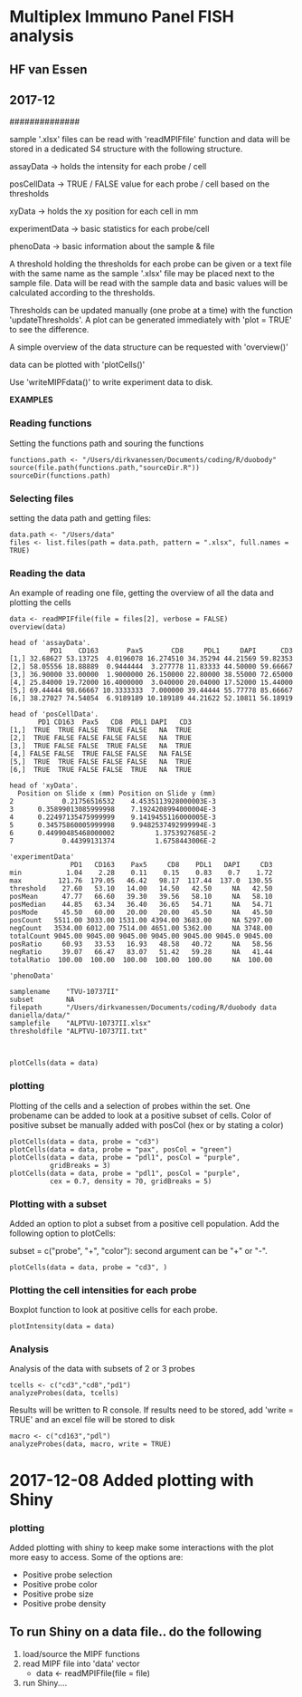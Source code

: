 # Multiplex Immuno Panel FISH analysis
## HF van Essen
## 2017-12

##############

sample '.xlsx' files can be read with 'readMPIFfile' function and data will be stored in 
a dedicated S4 structure with the following structure.

assayData -> holds the intensity for each probe / cell

posCellData -> TRUE / FALSE value for each probe / cell based on the thresholds

xyData -> holds the xy position for each cell in mm

experimentData -> basic statistics for each probe/cell

phenoData -> basic information about the sample & file

A threshold holding the thresholds for each probe can be given or a text file with the 
same name as the sample '.xlsx' file may be placed next to the sample file. Data will be 
read with the sample data and basic values will be calculated according to the thresholds.

Thresholds can be updated manually (one probe at a time) with the function 'updateThresholds'.
A plot can be generated immediately with 'plot = TRUE' to see the difference.

A simple overview of the data structure can be requested with 'overview()'

data can be plotted with 'plotCells()'

Use 'writeMIPFdata()' to write experiment data to disk.

**EXAMPLES**

### Reading functions

Setting the functions path and souring the functions

```
functions.path <- "/Users/dirkvanessen/Documents/coding/R/duobody"
source(file.path(functions.path,"sourceDir.R"))
sourceDir(functions.path)
```

### Selecting files

setting the data path and getting files:
```
data.path <- "/Users/data"
files <- list.files(path = data.path, pattern = ".xlsx", full.names = TRUE)
```

### Reading the data

An example of reading one file, getting the overview of all the data and plotting the cells
```
data <- readMPIFfile(file = files[2], verbose = FALSE)
overview(data)

head of 'assayData'.
          PD1    CD163       Pax5       CD8     PDL1     DAPI      CD3
[1,] 32.68627 53.13725  4.0196078 16.274510 34.35294 44.21569 59.82353
[2,] 58.05556 18.88889  0.9444444  3.277778 11.83333 44.50000 59.66667
[3,] 36.90000 33.00000  1.9000000 26.150000 22.80000 38.55000 72.65000
[4,] 25.84000 19.72000 16.4000000  3.040000 20.04000 17.52000 15.44000
[5,] 69.44444 98.66667 10.3333333  7.000000 39.44444 55.77778 85.66667
[6,] 38.27027 74.54054  6.9189189 10.189189 44.21622 52.10811 56.18919

head of 'posCellData'.
       PD1 CD163  Pax5   CD8  PDL1 DAPI   CD3
[1,]  TRUE  TRUE FALSE  TRUE FALSE   NA  TRUE
[2,]  TRUE FALSE FALSE FALSE FALSE   NA  TRUE
[3,]  TRUE FALSE FALSE  TRUE FALSE   NA  TRUE
[4,] FALSE FALSE  TRUE FALSE FALSE   NA FALSE
[5,]  TRUE  TRUE FALSE FALSE FALSE   NA  TRUE
[6,]  TRUE  TRUE FALSE FALSE  TRUE   NA  TRUE

head of 'xyData'.
  Position on Slide x (mm) Position on Slide y (mm)
2            0.21756516532    4.4535113928000003E-3
3      0.35899013085999998    7.1924208994000004E-3
4      0.22497135475999999    9.1419455116000005E-3
5      0.34575860005999998    9.9482537492999994E-3
6      0.44990485468000002          1.3753927685E-2
7            0.44399131374          1.6758443006E-2

'experimentData'
               PD1   CD163    Pax5     CD8    PDL1   DAPI     CD3
min           1.04    2.28    0.11    0.15    0.83    0.7    1.72
max         121.76  179.05   46.42   98.17  117.44  137.0  130.55
threshold    27.60   53.10   14.00   14.50   42.50     NA   42.50
posMean      47.77   66.60   39.30   39.56   58.10     NA   58.10
posMedian    44.85   63.34   36.40   36.65   54.71     NA   54.71
posMode      45.50   60.00   20.00   20.00   45.50     NA   45.50
posCount   5511.00 3033.00 1531.00 4394.00 3683.00     NA 5297.00
negCount   3534.00 6012.00 7514.00 4651.00 5362.00     NA 3748.00
totalCount 9045.00 9045.00 9045.00 9045.00 9045.00 9045.0 9045.00
posRatio     60.93   33.53   16.93   48.58   40.72     NA   58.56
negRatio     39.07   66.47   83.07   51.42   59.28     NA   41.44
totalRatio  100.00  100.00  100.00  100.00  100.00     NA  100.00

'phenoData'
                                                                                  
samplename    "TVU-10737II"                                                       
subset        NA                                                                  
filepath      "/Users/dirkvanessen/Documents/coding/R/duobody data daniella/data/"
samplefile    "ALPTVU-10737II.xlsx"                                               
thresholdfile "ALPTVU-10737II.txt" 



plotCells(data = data)
```

### plotting

Plotting of the cells and a selection of probes within the set. 
One probename can be added to look at a positive subset of cells.
Color of  positive subset be manually added with posCol (hex or by stating a color)

```
plotCells(data = data, probe = "cd3")
plotCells(data = data, probe = "pax", posCol = "green")
plotCells(data = data, probe = "pdl1", posCol = "purple", 
          gridBreaks = 3)
plotCells(data = data, probe = "pdl1", posCol = "purple", 
          cex = 0.7, density = 70, gridBreaks = 5)
```
### Plotting with a subset
Added an option to plot a subset from a positive cell population. Add the following option to plotCells: 

subset = c("probe", "+", "color"): second argument can be "+" or "-".

```
plotCells(data = data, probe = "cd3", )

```


### Plotting the cell intensities for each probe

Boxplot function to look at positive cells for each probe.

```
plotIntensity(data = data)

```

### Analysis 

Analysis of the data with subsets of 2 or 3 probes
```
tcells <- c("cd3","cd8","pd1")
analyzeProbes(data, tcells)
```
Results will be written to R console.
If results need to be stored, add 'write = TRUE' and an excel file will be stored to disk

```
macro <- c("cd163","pdl")
analyzeProbes(data, macro, write = TRUE)
```

# 2017-12-08 Added plotting with Shiny

### plotting 

Added plotting with shiny to keep make some interactions with the plot more easy to access. Some of the options are:
* Positive probe selection
* Positive probe color
* Positive probe size
* Positive probe density

## To run Shiny on a data file.. do the following
1. load/source the MIPF functions
2. read MIPF file into 'data' vector
   * data <- readMPIFfile(file = file)
3. run Shiny....
